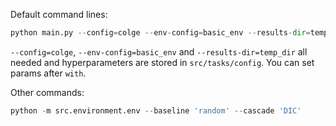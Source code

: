 Default command lines:

```python
python main.py --config=colge --env-config=basic_env --results-dir=temp_dir with lr=1e-4
```

`--config=colge`, `--env-config=basic_env` and `--results-dir=temp_dir` all needed and hyperparameters are stored in `src/tasks/config`. You can set params after `with`.


Other commands:
```python
python -m src.environment.env --baseline 'random' --cascade 'DIC'
```